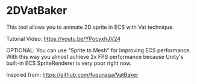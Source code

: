 # 2DVatBaker
This tool allows you to animate 2D sprite in ECS with Vat technique.

Tutorial Video: https://youtu.be/YPocvxhJV24

OPTIONAL: You can use "Sprite to Mesh" for improving ECS performance. With this way you almost achieve 2x FPS performance because Unity's built-in ECS SpriteRenderer is very poor right now.

Inspired from: https://github.com/fuqunaga/VatBaker
